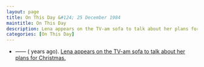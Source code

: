 ```yaml
---
layout: page
title: On This Day &#124; 25 December 1984
maintitle: On This Day
description: Lena appears on the TV-am sofa to talk about her plans for Christmas.
categories: [On This Day]
---
```


* —— (<span id="age1"></span> years ago). [Lena appears on the TV-am sofa to talk about her plans for Christmas.](/itv/tv-am/1984/12/25/tv-am.html)

<!-- Script for calculating number of years ago -->
<script>
var dob = '19841225';
var year = Number(dob.substr(0, 4));
var month = Number(dob.substr(4, 2)) - 1;
var day = Number(dob.substr(6, 2));
var today = new Date();
var age1 = today.getFullYear() - year;
if (today.getMonth() < month || (today.getMonth() == month && today.getDate() < day)) {
age1--;
}
document.getElementById("age1").innerHTML=age1;
</script>

